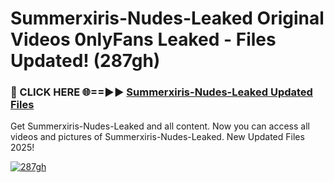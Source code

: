 # Summerxiris-Nudes-Leaked Original Videos 0nlyFans Leaked - Files Updated! (287gh)

<h3>🔴 CLICK HERE 🌐==►► <a href="https://tinyurl.com/4mcuefdz" rel="nofollow">Summerxiris-Nudes-Leaked Updated Files</a></h3>

Get Summerxiris-Nudes-Leaked and all content. Now you can access all videos and pictures of Summerxiris-Nudes-Leaked. New Updated Files 2025!

[![287gh](https://i.imgur.com/StAQSOY.gif)](https://tinyurl.com/4mcuefdz)
